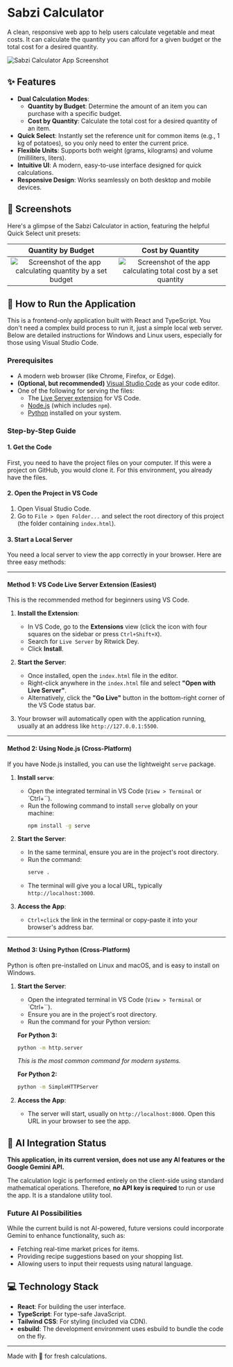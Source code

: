 # Sabzi Calculator

A clean, responsive web app to help users calculate vegetable and meat costs. It can calculate the quantity you can afford for a given budget or the total cost for a desired quantity.

![Sabzi Calculator App Screenshot](https://github.com/user-attachments/assets/d2cb2a71-8c72-491a-9e66-0f770ce757f7)

## ✨ Features

- **Dual Calculation Modes**:
    - **Quantity by Budget**: Determine the amount of an item you can purchase with a specific budget.
    - **Cost by Quantity**: Calculate the total cost for a desired quantity of an item.
- **Quick Select**: Instantly set the reference unit for common items (e.g., 1 kg of potatoes), so you only need to enter the current price.
- **Flexible Units**: Supports both weight (grams, kilograms) and volume (milliliters, liters).
- **Intuitive UI**: A modern, easy-to-use interface designed for quick calculations.
- **Responsive Design**: Works seamlessly on both desktop and mobile devices.

## 📸 Screenshots

Here's a glimpse of the Sabzi Calculator in action, featuring the helpful Quick Select unit presets:

| Quantity by Budget | Cost by Quantity |
| :---: | :---: |
| ![Screenshot of the app calculating quantity by a set budget](https://github.com/user-attachments/assets/61164bd1-cbdc-44bd-867e-c05a3fcfe27c) | ![Screenshot of the app calculating total cost by a set quantity](https://github.com/user-attachments/assets/cf0ec6c8-ef90-4565-8c9d-a4b973b05678) |


## 🚀 How to Run the Application

This is a frontend-only application built with React and TypeScript. You don't need a complex build process to run it, just a simple local web server. Below are detailed instructions for Windows and Linux users, especially for those using Visual Studio Code.

### Prerequisites

- A modern web browser (like Chrome, Firefox, or Edge).
- **(Optional, but recommended)** [Visual Studio Code](https://code.visualstudio.com/download) as your code editor.
- One of the following for serving the files:
    - The [Live Server extension](https://marketplace.visualstudio.com/items?itemName=ritwickdey.LiveServer) for VS Code.
    - [Node.js](https://nodejs.org/) (which includes `npm`).
    - [Python](https://www.python.org/downloads/) installed on your system.

### Step-by-Step Guide

#### 1. Get the Code

First, you need to have the project files on your computer. If this were a project on GitHub, you would clone it. For this environment, you already have the files.

#### 2. Open the Project in VS Code

1.  Open Visual Studio Code.
2.  Go to `File > Open Folder...` and select the root directory of this project (the folder containing `index.html`).

#### 3. Start a Local Server

You need a local server to view the app correctly in your browser. Here are three easy methods:

---

#### Method 1: VS Code Live Server Extension (Easiest)

This is the recommended method for beginners using VS Code.

1.  **Install the Extension**:
    - In VS Code, go to the **Extensions** view (click the icon with four squares on the sidebar or press `Ctrl+Shift+X`).
    - Search for `Live Server` by Ritwick Dey.
    - Click **Install**.

2.  **Start the Server**:
    - Once installed, open the `index.html` file in the editor.
    - Right-click anywhere in the `index.html` file and select **"Open with Live Server"**.
    - Alternatively, click the **"Go Live"** button in the bottom-right corner of the VS Code status bar.

3.  Your browser will automatically open with the application running, usually at an address like `http://127.0.0.1:5500`.

---

#### Method 2: Using Node.js (Cross-Platform)

If you have Node.js installed, you can use the lightweight `serve` package.

1.  **Install `serve`**:
    - Open the integrated terminal in VS Code (`View > Terminal` or `Ctrl+\``).
    - Run the following command to install `serve` globally on your machine:
      ```bash
      npm install -g serve
      ```

2.  **Start the Server**:
    - In the same terminal, ensure you are in the project's root directory.
    - Run the command:
      ```bash
      serve .
      ```
    - The terminal will give you a local URL, typically `http://localhost:3000`.

3.  **Access the App**:
    - `Ctrl+click` the link in the terminal or copy-paste it into your browser's address bar.

---

#### Method 3: Using Python (Cross-Platform)

Python is often pre-installed on Linux and macOS, and is easy to install on Windows.

1.  **Start the Server**:
    - Open the integrated terminal in VS Code (`View > Terminal` or `Ctrl+\``).
    - Ensure you are in the project's root directory.
    - Run the command for your Python version:

    **For Python 3:**
    ```bash
    python -m http.server
    ```
    *This is the most common command for modern systems.*

    **For Python 2:**
    ```bash
    python -m SimpleHTTPServer
    ```

2.  **Access the App**:
    - The server will start, usually on `http://localhost:8000`. Open this URL in your browser to see the app.

## 🤖 AI Integration Status

**This application, in its current version, does not use any AI features or the Google Gemini API.**

The calculation logic is performed entirely on the client-side using standard mathematical operations. Therefore, **no API key is required** to run or use the app. It is a standalone utility tool.

### Future AI Possibilities

While the current build is not AI-powered, future versions could incorporate Gemini to enhance functionality, such as:
- Fetching real-time market prices for items.
- Providing recipe suggestions based on your shopping list.
- Allowing users to input their requests using natural language.

## 💻 Technology Stack

- **React**: For building the user interface.
- **TypeScript**: For type-safe JavaScript.
- **Tailwind CSS**: For styling (included via CDN).
- **esbuild**: The development environment uses esbuild to bundle the code on the fly.

---

Made with 💚 for fresh calculations.
